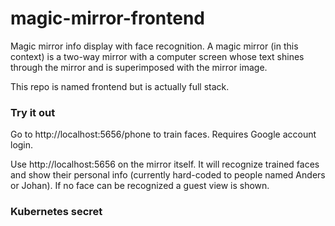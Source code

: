 # magic-mirror-frontend
Magic mirror info display with face recognition. A magic mirror (in this context) is a two-way mirror with a computer screen whose text shines through the mirror and is superimposed with the mirror image.

This repo is named frontend but is actually full stack.

### Try it out
Go to http://localhost:5656/phone to train faces. Requires Google account login.

Use http://localhost:5656 on the mirror itself. It will recognize trained faces and show their personal info (currently hard-coded to people named Anders or Johan). If no face can be recognized a guest view is shown.


### Kubernetes secret

